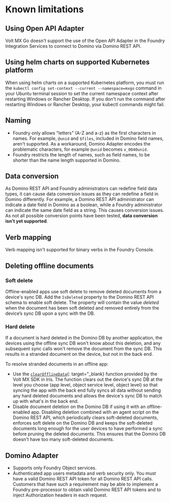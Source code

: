 # Known limitations

## Using Open API Adapter

Volt MX Go doesn't support the use of the Open API Adapter in the Foundry Integration Services to connect to Domino via Domino REST API. 

## Using helm charts on supported Kubernetes platform

When using helm charts on a supported Kubernetes platform, you must run the `kubectl config set-context --current --namespace=mxgo` command in your Ubuntu terminal session to set the current namespace context after restarting Windows or Rancher Desktop. If you don't run the command after restarting Windows or Rancher Desktop, your kubectl commands might fail.

## Naming 

- Foundry only allows "letters" (A-Z and a-z) as the first characters in names. For example, `@unid` and `$files`, included in Domino field names, aren't supported. As a workaround, Domino Adapter encodes the problematic characters, for example `@unid` becomes `x_0040unid`.
- Foundry restricts the length of names, such as field names, to be shorter than the name length supported in Domino.

## Data conversion   

As Domino REST API and Foundry administrators can redefine field data types, it can cause data conversion issues as they can redefine a field in Domino differently. For example, a Domino REST API administrator can indicate a date field in Domino as a boolean, while a Foundry administrator can indicate the same date field as a string. This causes conversion issues. As not all possible conversion points have been tested, **data conversion isn't yet supported**.

## Verb mapping

Verb mapping isn't supported for binary verbs in the Foundry Console.

## Deleting offline documents 

### Soft delete

Offline-enabled apps use soft delete to remove deleted documents from a device's sync DB. Add the `IsDeleted` property to the Domino REST API schema to enable soft delete. The property will contain the value *deleted* when the document has been soft deleted and removed entirely from the device’s sync DB upon a sync with the DB.

### Hard delete

If a document is hard deleted in the Domino DB by another application, the devices using the offline sync DB won't know about this deletion, and any subsequent sync calls won't remove the document from the sync DB. This results in a stranded document on the device, but not in the back end.
         

To resolve stranded documents in an offline app:

- Use the [`clearOfflineData`](https://opensource.hcltechsw.com/volt-mx-docs/95/docs/documentation/Foundry/offline_objectsapi_reference_guide/Content/Object_clearOfflineData.html){: target="_blank} function provided by the Volt MX SDK in Iris. The function clears out the device's sync DB at the level you choose (app level, object service level, object level) so that syncing the app with the back end fully syncs all data without sending any hard deleted documents and allows the device's sync DB to match up with what's in the back end.
- Disable document deletion on the Domino DB if using it with an offline-enabled app. Disabling deletion combined with an agent script on the Domino REST API, which periodically clears soft-deleted documents, enforces soft delete on the Domino DB and keeps the soft-deleted documents long enough for the user devices to have performed a sync before pruning the deleted documents. This ensures that the Domino DB doesn't have too many soft-deleted documents.  
<!-- Disable document deletion on the Domino DB if using it with an offline app. Disabling deletion combined with a script on the Domino REST API, which periodically clears soft-deleted documents, ensures that documents can't be stranded on the device DB while still clearing them out after some time.-->

## Domino Adapter

- Supports only Foundry Object services.
- Authenticated app users metadata and verb security only. You must have a valid Domino REST API token for all Domino REST API calls. Customers that have such a requirement may be able to implement a Foundry pre-processor to obtain valid Domino REST API tokens and to inject Authorization headers in each request.
 

